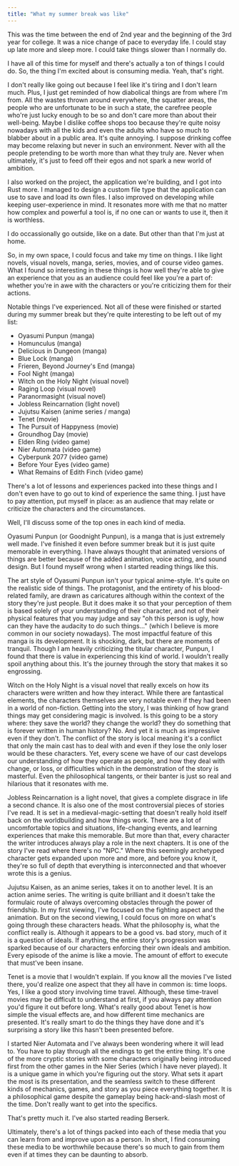 ```yaml
---
title: "What my summer break was like"
---
```

This was the time between the end of 2nd year and the beginning of the 3rd year for college. It was a nice change of pace to everyday life. I could stay up late more and sleep more. I could take things slower than I normally do.

I have all of this time for myself and there's actually a ton of things I could do. So, the thing I'm excited about is consuming media. Yeah, that's right. 

I don't really like going out because I feel like it's tiring and I don't learn much. Plus, I just get reminded of how diabolical things are from where I'm from. All the wastes thrown around everywhere, the squatter areas, the people who are unfortunate to be in such a state, the carefree people who're just lucky enough to be so and don't care more than about their well-being. Maybe I dislike coffee shops too because they're quite noisy nowadays with all the kids and even the adults who have so much to blabber about in a public area. It's quite annoying. I suppose drinking coffee may become relaxing but never in such an environment. Never with all the people pretending to be worth more than what they truly are. Never when ultimately, it's just to feed off their egos and not spark a new world of ambition.

I also worked on the project, the application we're building, and I got into Rust more. I managed to design a custom file type that the application can use to save and load its own files. I also improved on developing while keeping user-experience in mind. It resonates more with me that no matter how complex and powerful a tool is, if no one can or wants to use it, then it is worthless. 

I do occassionally go outside, like on a date. But other than that I'm just at home.

So, in my own space, I could focus and take my time on things. I like light novels, visual novels, manga, series, movies, and of course video games. What I found so interesting in these things is how well they're able to give an experience that you as an audience could feel like you're a part of: whether you're in awe with the characters or you're criticizing them for their actions.

Notable things I've experienced. Not all of these were finished or started during my summer break but they're quite interesting to be left out of my list:
- Oyasumi Punpun (manga)
- Homunculus (manga)
- Delicious in Dungeon (manga)
- Blue Lock (manga)
- Frieren, Beyond Journey's End (manga)
- Fool Night (manga)
- Witch on the Holy Night (visual novel)
- Raging Loop (visual novel)
- Paranormasight (visual novel)
- Jobless Reincarnation (light novel)
- Jujutsu Kaisen (anime series / manga)
- Tenet (movie)
- The Pursuit of Happyness (movie)
- Groundhog Day (movie)
- Elden Ring (video game)
- Nier Automata (video game)
- Cyberpunk 2077 (video game)
- Before Your Eyes (video game)
- What Remains of Edith Finch (video game)

There's a lot of lessons and experiences packed into these things and I don't even have to go out to kind of experience the same thing. I just have to pay attention, put myself in place: as an audience that may relate or criticize the characters and the circumstances.

Well, I'll discuss some of the top ones in each kind of media. 

Oyasumi Punpun (or Goodnight Punpun), is a manga that is just extremely well made. I've finished it even before summer break but it is just quite memorable in everything. I have always thought that animated versions of things are better because of the added animation, voice acting, and sound design. But I found myself wrong when I started reading things like this.

The art style of Oyasumi Punpun isn't your typical anime-style. It's quite on the realistic side of things. The protagonist, and the entirety of his blood-related family, are drawn as caricatures although within the context of the story they're just people. But it does make it so that your perception of them is based solely of your understanding of their character, and not of their physical features that you may judge and say "oh this person is ugly, how can they have the audacity to do such things..." (which I believe is more common in our society nowadays). The most impactful feature of this manga is its development. It is shocking, dark, but there are moments of tranquil. Though I am heavily criticizing the titular character, Punpun, I found that there is value in experiencing this kind of world. I wouldn't really spoil anything about this. It's the journey through the story that makes it so engrossing.

Witch on the Holy Night is a visual novel that really excels on how its characters were written and how they interact. While there are fantastical elements, the characters themselves are very notable even if they had been in a world of non-fiction. Getting into the story, I was thinking of how grand things may get considering magic is involved. Is this going to be a story where: they save the world? they change the world? they do something that is forever written in human history? No. And yet it is much as impressive even if they don't. The conflict of the story is local meaning it's a conflict that only the main cast has to deal with and even if they lose the only loser would be these characters. Yet, every scene we have of our cast develops our understanding of how they operate as people, and how they deal with change, or loss, or difficulties which in the demonstration of the story is masterful. Even the philosophical tangents, or their banter is just so real and hilarious that it resonates with me.

Jobless Reincarnation is a light novel, that gives a complete disgrace in life a second chance. It is also one of the most controversial pieces of stories I've read. It is set in a medieval-magic-setting that doesn't really hold itself back on the worldbuilding and how things work. There are a lot of uncomfortable topics and situations, life-changing events, and learning experiences that make this memorable. But more than that, every character the writer introduces always play a role in the next chapters. It is one of the story I've read where there's no "NPC." Where this seemingly archetyped character gets expanded upon more and more, and before you know it, they're so full of depth that everything is interconnected and that whoever wrote this is a genius.

Jujutsu Kaisen, as an anime series, takes it on to another level. It is an action anime series. The writing is quite brilliant and it doesn't take the formulaic route of always overcoming obstacles through the power of friendship. In my first viewing, I've focused on the fighting aspect and the animation. But on the second viewing, I could focus on more on what's going through these characters heads. What the philosophy is, what the conflict really is. Although it appears to be a good vs. bad story, much of it is a question of ideals. If anything, the entire story's progression was sparked because of our characters enforcing their own ideals and ambition. Every episode of the anime is like a movie. The amount of effort to execute that must've been insane.

Tenet is a movie that I wouldn't explain. If you know all the movies I've listed there, you'd realize one aspect that they all have in common is: time loops. Yes, I like a good story involving time travel. Although, these time-travel movies may be difficult to understand at first, if you always pay attention you'd figure it out before long. What's really good about Tenet is how simple the visual effects are, and how different time mechanics are presented. It's really smart to do the things they have done and it's surprising a story like this hasn't been presented before.

I started Nier Automata and I've always been wondering where it will lead to. You have to play through all the endings to get the entire thing. It's one of the more cryptic stories with some characters originally being introduced first from the other games in the Nier Series (which I have never played). It is a unique game in which you're figuring out the story. What sets it apart the most is its presentation, and the seamless switch to these different kinds of mechanics, games, and story as you piece everything together. It is a philosophical game despite the gameplay being hack-and-slash most of the time. Don't really want to get into the specifics.

That's pretty much it. I've also started reading Berserk. 

Ultimately, there's a lot of things packed into each of these media that you can learn from and improve upon as a person. In short, I find consuming these media to be worthwhile because there's so much to gain from them even if at times they can be daunting to absorb.